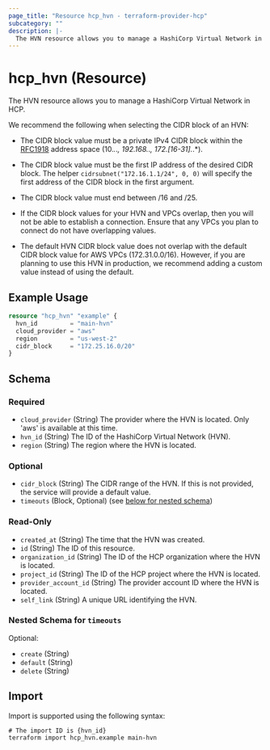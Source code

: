 ```yaml
---
page_title: "Resource hcp_hvn - terraform-provider-hcp"
subcategory: ""
description: |-
  The HVN resource allows you to manage a HashiCorp Virtual Network in HCP.
---
```


# hcp_hvn (Resource)

The HVN resource allows you to manage a HashiCorp Virtual Network in HCP.

We recommend the following when selecting the CIDR block of an HVN:

- The CIDR block value must be a private IPv4 CIDR block within the [RFC1918](https://datatracker.ietf.org/doc/html/rfc1918) address space (10.*.*.*, 192.168.*.*, 172.[16-31].*.*).

- The CIDR block value must be the first IP address of the desired CIDR block. The helper `cidrsubnet("172.16.1.1/24", 0, 0)` will specify the first address of the CIDR block in the first argument.

- The CIDR block value must end between /16 and /25.

- If the CIDR block values for your HVN and VPCs overlap, then you will not be able to establish a connection. Ensure that any VPCs you plan to connect do not have overlapping values.

- The default HVN CIDR block value does not overlap with the default CIDR block value for AWS VPCs (172.31.0.0/16). However, if you are planning to use this HVN in production, we recommend adding a custom value instead of using the default.

## Example Usage

```terraform
resource "hcp_hvn" "example" {
  hvn_id         = "main-hvn"
  cloud_provider = "aws"
  region         = "us-west-2"
  cidr_block     = "172.25.16.0/20"
}
```

<!-- schema generated by tfplugindocs -->
## Schema

### Required

- `cloud_provider` (String) The provider where the HVN is located. Only 'aws' is available at this time.
- `hvn_id` (String) The ID of the HashiCorp Virtual Network (HVN).
- `region` (String) The region where the HVN is located.

### Optional

- `cidr_block` (String) The CIDR range of the HVN. If this is not provided, the service will provide a default value.
- `timeouts` (Block, Optional) (see [below for nested schema](#nestedblock--timeouts))

### Read-Only

- `created_at` (String) The time that the HVN was created.
- `id` (String) The ID of this resource.
- `organization_id` (String) The ID of the HCP organization where the HVN is located.
- `project_id` (String) The ID of the HCP project where the HVN is located.
- `provider_account_id` (String) The provider account ID where the HVN is located.
- `self_link` (String) A unique URL identifying the HVN.

<a id="nestedblock--timeouts"></a>
### Nested Schema for `timeouts`

Optional:

- `create` (String)
- `default` (String)
- `delete` (String)

## Import

Import is supported using the following syntax:

```shell
# The import ID is {hvn_id}
terraform import hcp_hvn.example main-hvn
```

